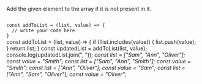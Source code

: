 Add the given element to the array if it is not present in it.

<Editor lang="javascript" type="exercise" testMode="multipleInput">
<code>
const addToList = (list, value) => {
  // write your code here
}
</code>

<solution>
const addToList = (list, value) => {
  if (!list.includes(value)) {
    list.push(value);
  }
  return list;
}
</solution>

<testcases>
<caller>
const updatedList = addToList(list, value);
console.log(updatedList.join(", "));
</caller>
<testcase>
<i>
const list = ["Sam", "Ann", "Oliver"];
const value = "Smith";
</i>
</testcase>
<testcase>
<i>
const list = ["Sam", "Ann", "Smith"];
const value = "Smith";
</i>
</testcase>
<testcase>
<i>
const list = ["Ann", "Oliver"];
const value = "Sam";
</i>
</testcase>
<testcase>
<i>
const list = ["Ann", "Sam", "Oliver"];
const value = "Oliver";
</i>
</testcase>
</testcases>
</Editor>